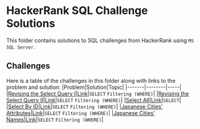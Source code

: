 # HackerRank SQL Challenge Solutions

This folder contains solutions to SQL challenges from HackerRank using `MS SQL Server`.

## Challenges

Here is a table of the challenges in this folder along with links to the problem and solution:
|Problem|Solution|Topic|
|-------|--------|-----|
|[Revising the Select Query I](https://www.hackerrank.com/challenges/revising-the-select-query?isFullScreen=true)|[Link](./solutions/revising_the_select_query_1.sql)|`SELECT` `Filtering (WHERE)`|
|[Revising the Select Query II](https://www.hackerrank.com/challenges/revising-the-select-query-2?isFullScreen=true)|[Link](./solutions/revising_the_select_query_2.sql)|`SELECT` `Filtering (WHERE)`|
|[Select All](https://www.hackerrank.com/challenges/select-all-sql?isFullScreen=true)|[Link](./solutions/select_all.sql)|`SELECT`|
|[Select By ID](https://www.hackerrank.com/challenges/select-by-id?isFullScreen=true)|[Link](./solutions/select_by_id.sql)|`SELECT` `Filtering (WHERE)`|
|[Japanese Cities' Attributes](https://www.hackerrank.com/challenges/japanese-cities-attributes?isFullScreen=true)|[Link](./solutions/japanese_cities_attributes.sql)|`SELECT` `Filtering (WHERE)`|
|[Japanese Cities' Names](https://www.hackerrank.com/challenges/japanese-cities-name/problem?isFullScreen=true)|[Link](./solutions/japanese_cities_names.sql)|`SELECT` `Filtering (WHERE)`|
